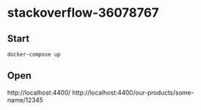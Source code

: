 # stackoverflow-36078767

##  Start
    
    docker-compose up
    
## Open

http://localhost:4400/
http://localhost:4400/our-products/some-name/12345
